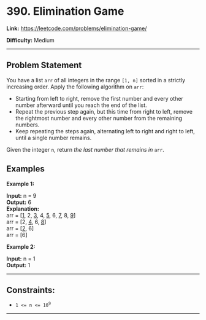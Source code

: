 # 390. Elimination Game

**Link:** https://leetcode.com/problems/elimination-game/

**Difficulty:** Medium

---

## Problem Statement

You have a list `arr` of all integers in the range `[1, n]` sorted in a strictly increasing order. Apply the following algorithm on `arr`:

- Starting from left to right, remove the first number and every other number afterward until you reach the end of the list.
- Repeat the previous step again, but this time from right to left, remove the rightmost number and every other number from the remaining numbers.
- Keep repeating the steps again, alternating left to right and right to left, until a single number remains.

Given the integer `n`, return _the last number that remains in_ `arr`.

## Examples

**Example 1:**

**Input:** n = 9 \
**Output:** 6 \
**Explanation:** \
arr = [<u>1</u>, 2, <u>3</u>, 4, <u>5</u>, 6, <u>7</u>, 8, <u>9</u>] \
arr = [2, <u>4</u>, 6, <u>8</u>] \
arr = [<u>2</u>, 6] \
arr = [6]

**Example 2:**

**Input:** n = 1 \
**Output:** 1

---

## Constraints:

- <code>1 <= n <= 10<sup>9</sup></code>

---